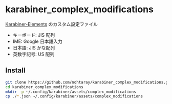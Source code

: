 # karabiner_complex_modifications

[Karabiner-Elements](https://karabiner-elements.pqrs.org/) のカスタム設定ファイル

- キーボード: JIS 配列
- IME: Google 日本語入力
- 日本語: JIS かな配列
- 英数字記号: US 配列

## Install

```sh
git clone https://github.com/nohtaray/karabiner_complex_modifications.git
cd karabiner_complex_modifications
mkdir -p ~/.config/karabiner/assets/complex_modifications
cp ./*.json ~/.config/karabiner/assets/complex_modifications
```

